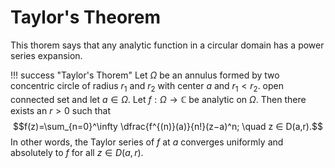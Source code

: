 # Taylor's Theorem

This thorem says that any analytic function in a circular domain has a power series expansion.

!!! success "Taylor's Thorem"
     Let $\Omega$ be an annulus formed by two concentric circle of radius $r_1$ and $r_2$ with center $a$ and $r_1 < r_2$. open connected set and let $a\in \Omega$. Let $f:\Omega→\mathbb{C}$ be analytic on $\Omega$. Then there exists an $r>0$ such that
     $$f(z)=\sum_{n=0}^\infty \dfrac{f^{(n)}(a)}{n!}(z−a)^n; \quad z ∈ D(a,r).$$
     In other words, the Taylor series of $f$ at $a$ converges uniformly and absolutely to $f$ for all $z∈D(a,r)$.
